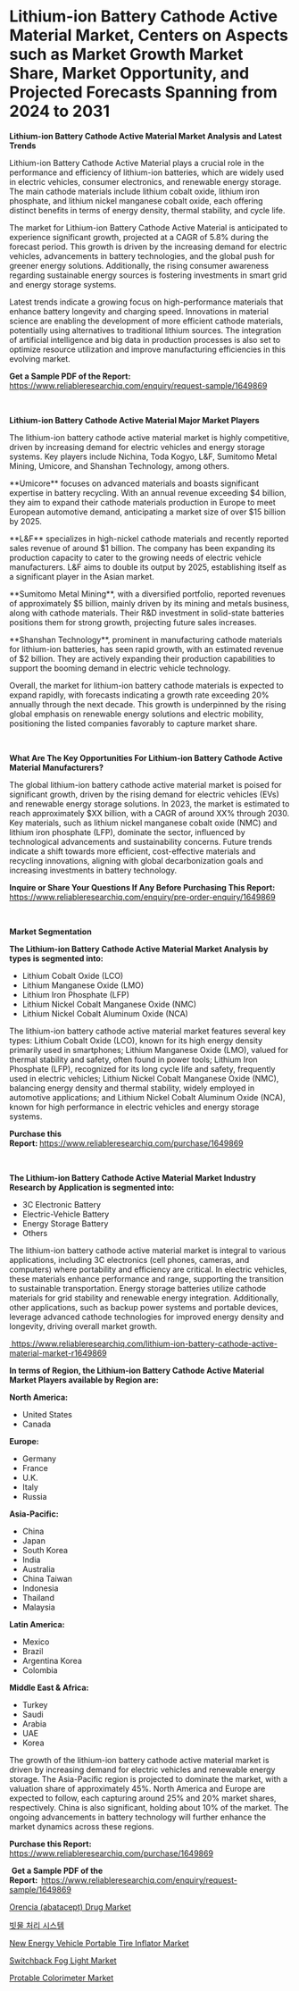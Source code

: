 <p><h1>Lithium-ion Battery Cathode Active Material Market, Centers on Aspects such as Market Growth Market Share, Market Opportunity, and Projected Forecasts Spanning from 2024 to 2031</h1></p><p><strong>Lithium-ion Battery Cathode Active Material Market Analysis and Latest Trends</strong></p>
<p><p>Lithium-ion Battery Cathode Active Material plays a crucial role in the performance and efficiency of lithium-ion batteries, which are widely used in electric vehicles, consumer electronics, and renewable energy storage. The main cathode materials include lithium cobalt oxide, lithium iron phosphate, and lithium nickel manganese cobalt oxide, each offering distinct benefits in terms of energy density, thermal stability, and cycle life.</p><p>The market for Lithium-ion Battery Cathode Active Material is anticipated to experience significant growth, projected at a CAGR of 5.8% during the forecast period. This growth is driven by the increasing demand for electric vehicles, advancements in battery technologies, and the global push for greener energy solutions. Additionally, the rising consumer awareness regarding sustainable energy sources is fostering investments in smart grid and energy storage systems.</p><p>Latest trends indicate a growing focus on high-performance materials that enhance battery longevity and charging speed. Innovations in material science are enabling the development of more efficient cathode materials, potentially using alternatives to traditional lithium sources. The integration of artificial intelligence and big data in production processes is also set to optimize resource utilization and improve manufacturing efficiencies in this evolving market.</p></p>
<p><strong>Get a Sample PDF of the Report:&nbsp;</strong> <a href="https://www.reliableresearchiq.com/enquiry/request-sample/1649869?utm_campaign=123&utm_medium=2&utm_source=Github&utm_content=ia&utm_term=08122024&utm_id=lithium-ion-battery-cathode-active-material">https://www.reliableresearchiq.com/enquiry/request-sample/1649869</a></p>
<p>&nbsp;</p>
<p><strong>Lithium-ion Battery Cathode Active Material Major Market Players</strong></p>
<p><p>The lithium-ion battery cathode active material market is highly competitive, driven by increasing demand for electric vehicles and energy storage systems. Key players include Nichina, Toda Kogyo, L&F, Sumitomo Metal Mining, Umicore, and Shanshan Technology, among others.</p><p>**Umicore** focuses on advanced materials and boasts significant expertise in battery recycling. With an annual revenue exceeding $4 billion, they aim to expand their cathode materials production in Europe to meet European automotive demand, anticipating a market size of over $15 billion by 2025.</p><p>**L&F** specializes in high-nickel cathode materials and recently reported sales revenue of around $1 billion. The company has been expanding its production capacity to cater to the growing needs of electric vehicle manufacturers. L&F aims to double its output by 2025, establishing itself as a significant player in the Asian market.</p><p>**Sumitomo Metal Mining**, with a diversified portfolio, reported revenues of approximately $5 billion, mainly driven by its mining and metals business, along with cathode materials. Their R&D investment in solid-state batteries positions them for strong growth, projecting future sales increases.</p><p>**Shanshan Technology**, prominent in manufacturing cathode materials for lithium-ion batteries, has seen rapid growth, with an estimated revenue of $2 billion. They are actively expanding their production capabilities to support the booming demand in electric vehicle technology.</p><p>Overall, the market for lithium-ion battery cathode materials is expected to expand rapidly, with forecasts indicating a growth rate exceeding 20% annually through the next decade. This growth is underpinned by the rising global emphasis on renewable energy solutions and electric mobility, positioning the listed companies favorably to capture market share.</p></p>
<p>&nbsp;</p>
<p><strong>What Are The Key Opportunities For Lithium-ion Battery Cathode Active Material Manufacturers?</strong></p>
<p><p>The global lithium-ion battery cathode active material market is poised for significant growth, driven by the rising demand for electric vehicles (EVs) and renewable energy storage solutions. In 2023, the market is estimated to reach approximately $XX billion, with a CAGR of around XX% through 2030. Key materials, such as lithium nickel manganese cobalt oxide (NMC) and lithium iron phosphate (LFP), dominate the sector, influenced by technological advancements and sustainability concerns. Future trends indicate a shift towards more efficient, cost-effective materials and recycling innovations, aligning with global decarbonization goals and increasing investments in battery technology.</p></p>
<p><strong>Inquire or Share Your Questions If Any Before Purchasing This Report:</strong> <a href="https://www.reliableresearchiq.com/enquiry/pre-order-enquiry/1649869?utm_campaign=123&utm_medium=2&utm_source=Github&utm_content=ia&utm_term=08122024&utm_id=lithium-ion-battery-cathode-active-material">https://www.reliableresearchiq.com/enquiry/pre-order-enquiry/1649869</a></p>
<p>&nbsp;</p>
<p><strong>Market Segmentation</strong></p>
<p><strong>The Lithium-ion Battery Cathode Active Material Market Analysis by types is segmented into:</strong></p>
<p><ul><li>Lithium Cobalt Oxide (LCO)</li><li>Lithium Manganese Oxide (LMO)</li><li>Lithium Iron Phosphate (LFP)</li><li>Lithium Nickel Cobalt Manganese Oxide (NMC)</li><li>Lithium Nickel Cobalt Aluminum Oxide (NCA)</li></ul></p>
<p><p>The lithium-ion battery cathode active material market features several key types: Lithium Cobalt Oxide (LCO), known for its high energy density primarily used in smartphones; Lithium Manganese Oxide (LMO), valued for thermal stability and safety, often found in power tools; Lithium Iron Phosphate (LFP), recognized for its long cycle life and safety, frequently used in electric vehicles; Lithium Nickel Cobalt Manganese Oxide (NMC), balancing energy density and thermal stability, widely employed in automotive applications; and Lithium Nickel Cobalt Aluminum Oxide (NCA), known for high performance in electric vehicles and energy storage systems.</p></p>
<p><strong>Purchase this Report:&nbsp;</strong><a href="https://www.reliableresearchiq.com/purchase/1649869?utm_campaign=123&utm_medium=2&utm_source=Github&utm_content=ia&utm_term=08122024&utm_id=lithium-ion-battery-cathode-active-material">https://www.reliableresearchiq.com/purchase/1649869</a></p>
<p>&nbsp;</p>
<p><strong>The Lithium-ion Battery Cathode Active Material Market Industry Research by Application is segmented into:</strong></p>
<p><ul><li>3C Electronic Battery</li><li>Electric-Vehicle Battery</li><li>Energy Storage Battery</li><li>Others</li></ul></p>
<p><p>The lithium-ion battery cathode active material market is integral to various applications, including 3C electronics (cell phones, cameras, and computers) where portability and efficiency are critical. In electric vehicles, these materials enhance performance and range, supporting the transition to sustainable transportation. Energy storage batteries utilize cathode materials for grid stability and renewable energy integration. Additionally, other applications, such as backup power systems and portable devices, leverage advanced cathode technologies for improved energy density and longevity, driving overall market growth.</p></p>
<p><a href="https://www.reliableresearchiq.com/lithium-ion-battery-cathode-active-material-market-r1649869?utm_campaign=123&utm_medium=2&utm_source=Github&utm_content=ia&utm_term=08122024&utm_id=lithium-ion-battery-cathode-active-material">&nbsp;https://www.reliableresearchiq.com/lithium-ion-battery-cathode-active-material-market-r1649869</a></p>
<p><strong>In terms of Region, the Lithium-ion Battery Cathode Active Material Market Players available by Region are:</strong></p>
<p>
    <p> <strong> North America: </strong>
        <ul>
            <li>United States</li>
            <li>Canada</li>
        </ul>
        </p> 
    <p> <strong> Europe: </strong>
        <ul>
            <li>Germany</li>
            <li>France</li>
            <li>U.K.</li>
            <li>Italy</li>
            <li>Russia</li>
        </ul>
        </p> 
    <p> <strong> Asia-Pacific: </strong>
        <ul>
            <li>China</li>
            <li>Japan</li>
            <li>South Korea</li>
            <li>India</li>
            <li>Australia</li>
            <li>China Taiwan</li>
            <li>Indonesia</li>
            <li>Thailand</li>
            <li>Malaysia</li>
        </ul>
        </p> 
    <p> <strong> Latin America: </strong>
        <ul>
            <li>Mexico</li>
            <li>Brazil</li>
            <li>Argentina Korea</li>
            <li>Colombia</li>
        </ul>
        </p> 
    <p> <strong> Middle East & Africa: </strong>
        <ul>
            <li>Turkey</li>
            <li>Saudi</li>
            <li>Arabia</li>
            <li>UAE</li>
            <li>Korea</li>
        </ul>
    </p>
    </p>
<p><p>The growth of the lithium-ion battery cathode active material market is driven by increasing demand for electric vehicles and renewable energy storage. The Asia-Pacific region is projected to dominate the market, with a valuation share of approximately 45%. North America and Europe are expected to follow, each capturing around 25% and 20% market shares, respectively. China is also significant, holding about 10% of the market. The ongoing advancements in battery technology will further enhance the market dynamics across these regions.</p></p>
<p><strong>Purchase this Report: </strong><a href="https://www.reliableresearchiq.com/purchase/1649869?utm_campaign=123&utm_medium=2&utm_source=Github&utm_content=ia&utm_term=08122024&utm_id=lithium-ion-battery-cathode-active-material">https://www.reliableresearchiq.com/purchase/1649869</a></p>
<p>&nbsp;<strong>Get a Sample PDF of the Report:&nbsp;&nbsp;</strong><a href="https://www.reliableresearchiq.com/enquiry/request-sample/1649869?utm_campaign=123&utm_medium=2&utm_source=Github&utm_content=ia&utm_term=08122024&utm_id=lithium-ion-battery-cathode-active-material">https://www.reliableresearchiq.com/enquiry/request-sample/1649869</a></p>
<p><strong></strong></p>
<p><p><a href="https://www.linkedin.com/pulse/orencia-abatacept-drug-market-dynamics-forecast-2024-2031-gf1je?utm_campaign=123&utm_medium=2&utm_source=Github&utm_content=ia&utm_term=08122024&utm_id=lithium-ion-battery-cathode-active-material">Orencia (abatacept) Drug Market</a></p><p><a href="https://github.com/laholand/Market-Research-Report-List-6/blob/main/227956627355.md?utm_campaign=123&utm_medium=2&utm_source=Github&utm_content=ia&utm_term=08122024&utm_id=lithium-ion-battery-cathode-active-material">빗물 처리 시스템</a></p><p><a href="https://www.linkedin.com/pulse/latest-market-research-indicates-rapid-growth-new-energy-hr0oe?utm_campaign=123&utm_medium=2&utm_source=Github&utm_content=ia&utm_term=08122024&utm_id=lithium-ion-battery-cathode-active-material">New Energy Vehicle Portable Tire Inflator Market</a></p><p><a href="https://issuu.com/reportprime-2/docs/switchback-fog-light-market-size-2030.pptx?utm_campaign=123&utm_medium=2&utm_source=Github&utm_content=ia&utm_term=08122024&utm_id=lithium-ion-battery-cathode-active-material">Switchback Fog Light Market</a></p><p><a href="https://issuu.com/reportprime-2/docs/protable-colorimeter-market-size-2030.pptx?utm_campaign=123&utm_medium=2&utm_source=Github&utm_content=ia&utm_term=08122024&utm_id=lithium-ion-battery-cathode-active-material">Protable Colorimeter Market</a></p></p>